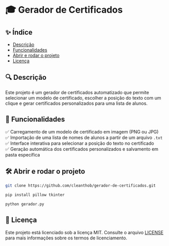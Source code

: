 # 🎓 Gerador de Certificados

## ✨ Índice

- [Descrição](#-descri%C3%A7%C3%A3o)
- [Funcionalidades](#-funcionalidades)
- [Abrir e rodar o projeto](#%EF%B8%8F-abrir-e-rodar-o-projeto)
- [Licença](#-licen%C3%A7a)

## 🔍 Descrição

Este projeto é um gerador de certificados automatizado que permite selecionar um modelo de certificado, escolher a posição do texto com um clique e gerar certificados personalizados para uma lista de alunos.

## 🚀 Funcionalidades
✅ Carregamento de um modelo de certificado em imagem (PNG ou JPG)  
✅ Importação de uma lista de nomes de alunos a partir de um arquivo `.txt`  
✅ Interface interativa para selecionar a posição do texto no certificado  
✅ Geração automática dos certificados personalizados e salvamento em pasta específica  

## 🛠️ Abrir e rodar o projeto

  ```sh
  git clone https://github.com/cleanthob/gerador-de-certificados.git
  ```

  ```sh
  pip install pillow tkinter
  ```

  ```sh
  python gerador.py
  ```

## 📝 Licença

Este projeto está licenciado sob a licença MIT. Consulte o arquivo [LICENSE](LICENSE) para mais informações sobre os termos de licenciamento.
